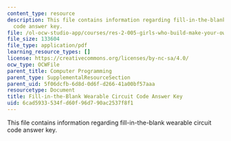 ```yaml
---
content_type: resource
description: This file contains information regarding fill-in-the-blank wearable circuit
  code answer key.
file: /ol-ocw-studio-app/courses/res-2-005-girls-who-build-make-your-own-wearables-workshop-spring-2015/6cad5933534fd60f96d790ac2537f8f1_MITRES_2_005S15_AnswerKey.pdf
file_size: 133604
file_type: application/pdf
learning_resource_types: []
license: https://creativecommons.org/licenses/by-nc-sa/4.0/
ocw_type: OCWFile
parent_title: Computer Programming
parent_type: SupplementalResourceSection
parent_uid: 5f06dcfb-6d8d-0d6f-d266-41a00bf57aaa
resourcetype: Document
title: Fill-in-the-Blank Wearable Circuit Code Answer Key
uid: 6cad5933-534f-d60f-96d7-90ac2537f8f1
---
```

This file contains information regarding fill-in-the-blank wearable circuit code answer key.